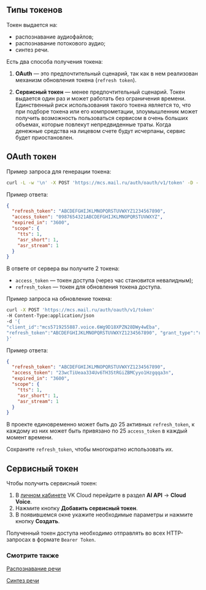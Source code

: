 ## Типы токенов

Токен выдается на:

- распознавание аудиофайлов;
- распознавание потокового аудио;
- синтез речи.

Есть два способа получения токена:

1. **OAuth** — это предпочтительный сценарий, так как в нем реализован механизм обновления токена (`refresh token`).

2. **Сервисный токен** — менее предпочтительный сценарий. Токен выдается один раз и может работать без ограничения времени. Единственный риск использования такого токена является то, что при подборе токена или его компрометации, злоумышленник может получить возможность пользоваться сервисом в очень больших объемах, которые повлекут непредвиденные траты. Когда денежные средства на лицевом счете будут исчерпаны, сервис будет приостановлен.

## OAuth токен

Пример запроса для генерации токена:

```bash
curl -L -w '\n' -X POST 'https://mcs.mail.ru/auth/oauth/v1/token' -D - -HContent-Type:application/json -d '{"client_id":"mcs5719255887.voice.6Wg9D18XPZN28DWy4wEba", "client_secret":"1234567890ABCDEFGHIJKLMNOPQRSTUVWXYZ", "grant_type":"client_credentials"}'
```

Пример ответа:

```json
{
  "refresh_token": "ABCDEFGHIJKLMNOPQRSTUVWXYZ1234567890",
  "access_token": "0987654321ABCDEFGHIJKLMNOPQRSTUVWXYZ",
  "expired_in": "3600",
  "scope": {
    "tts": 1,
    "asr_short": 1,
    "asr_stream": 1
  }
}
```

В ответе от сервера вы получите 2 токена:

- `access_token` — токен доступа (через час становится невалидным);
- `refresh_token` — токен для обновления токена доступа.

Пример запроса на обновление токена:

```bash
curl -X POST 'https://mcs.mail.ru/auth/oauth/v1/token'
-H Content-Type:application/json
-d '{
"client_id":"mcs5719255887.voice.6Wg9D18XPZN28DWy4wEba",
"refresh_token":"ABCDEFGHIJKLMNOPQRSTUVWXYZ1234567890", "grant_type":"refresh_token"
}'
```

Пример ответа:

```json
{
  "refresh_token": "ABCDEFGHIJKLMNOPQRSTUVWXYZ1234567890",
  "access_token": "23wcTiUeaa334Uv6TH3StRGiZBMCyyo1Hzgqqa3n",
  "expired_in": "3600",
  "scope": {
    "tts": 1,
    "asr_short": 1,
    "asr_stream": 1
  }
}
```

В проекте единовременно может быть до 25 активных `refresh_token`, к каждому из них может быть привязано по 25 `access_token` в каждый момент времени.

<warn>

Сохраните `refresh_token`, чтобы многократно использовать их.

</warn>

## Сервисный токен

Чтобы получить сервисный токен:

1. В [личном кабинете](https://mcs.mail.ru/app/main) VK Cloud перейдите в раздел **AI API** → **Cloud Voice**.
1. Нажмите кнопку **Добавить сервисный токен**.
1. В появившемся окне укажите необходимые параметры и нажмите кнопку **Создать**.

Полученный токен доступа необходимо отправлять во всех HTTP-запросах в формате `Bearer Token`.

### Смотрите также

[Распознавание речи](../speech-recognition)

[Синтез речи](../text-to-speech)
